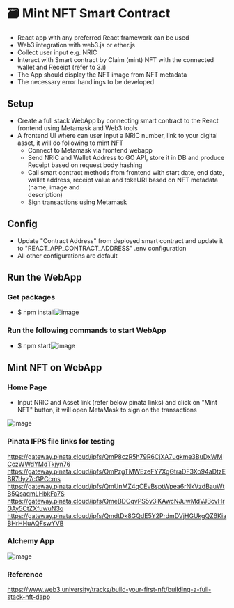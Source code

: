 # 🗃 Mint NFT Smart Contract

* React app with any preferred React framework can be used
* Web3 integration with web3.js or ether.js
* Collect user input e.g. NRIC
* Interact with Smart contract by Claim (mint) NFT with the connected wallet and Receipt (refer to 3.i)
* The App should display the NFT image from NFT metadata
* The necessary error handlings to be developed

<h2> Setup </h2>

* Create a full stack WebApp by connecting smart contract to the React frontend using Metamask and Web3 tools
* A frontend UI where can user input a NRIC number, link to your digital asset, it will do following to mint NFT
    * Connect to Metamask via frontend webapp
    * Send NRIC and Wallet Address to GO API, store it in DB and produce Receipt based on request body hashing
    * Call smart contract methods from frontend with start date, end date, wallet address, receipt value and tokeURI based on NFT metadata (name, image and   
      description)
    * Sign transactions using Metamask
    
<h2> Config </h2>

* Update  "Contract Address" from deployed smart contract and update it to "REACT_APP_CONTRACT_ADDRESS" .env configuration
* All other configurations are default

<h2> Run the WebApp </h2>

<h3> Get packages </h3>

* $ npm install![image](https://user-images.githubusercontent.com/88041827/233533559-272ca187-9a5e-48a4-8aca-2a9f151a69e3.png)

<h3> Run the following commands to start WebApp </h3>

* $ npm start![image](https://user-images.githubusercontent.com/88041827/233533626-a811692a-4cb2-4351-b1dc-33f1e14d52a4.png)

<h2> Mint NFT on WebApp </h2>

<h3> Home Page </h3>

* Input NRIC and Asset link (refer below pinata links) and click on "Mint NFT" button, it will open MetaMask to sign on the transactions

![image](https://user-images.githubusercontent.com/88041827/233534105-33660625-4b76-48ca-9632-90f2c7c9905c.png)


<h3> Pinata IFPS file links for testing </h3>

https://gateway.pinata.cloud/ipfs/QmP8czR5h79R6CjXA7uqkme3BuDxWMCczWWdYMdTkjyn76
https://gateway.pinata.cloud/ipfs/QmPzgTMWEzeFY7XgGtraDF3Xo94aDtzEBR7dyz7cGPCcms
https://gateway.pinata.cloud/ipfs/QmUnMZ4qCEvBsptWpea6rNkVzdBauWtB5QsaqmLHbkFa7S
https://gateway.pinata.cloud/ipfs/QmeBDCqvPS5v3iKAwcNJuwMdVJBcvHrGAy5CtZXfuwuN3o
https://gateway.pinata.cloud/ipfs/QmdtDk8GQdE5Y2PrdmDVjHGUkgQZ6KiaBHrHHuAQFswYVB

<h3> Alchemy App  </h3>

![image](https://user-images.githubusercontent.com/88041827/233534982-5f748f8a-70ab-49e4-99dd-5c3e00340354.png)

<h3> Reference  </h3>

https://www.web3.university/tracks/build-your-first-nft/building-a-full-stack-nft-dapp



